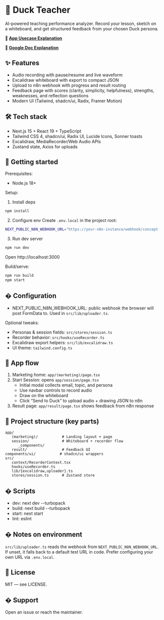# 🦆 Duck Teacher

AI-powered teaching performance analyzer. Record your lesson, sketch on a whiteboard, and get structured feedback from your chosen Duck persona.

**🚀 [App Usecase Explanation](https://drive.google.com/file/d/1Nsx_i3pnf3oYvQWtplvOMJKZKCvApSQ0/view?usp=drive_link)**

**🚀 [Google Doc Explanation](https://docs.google.com/document/d/1GCKxG5OvUUnqelSKGqJ6N5-gXcbgr8TTmbhx2Wiv9w8/edit?usp=sharing)**

## ✨ Features

- Audio recording with pause/resume and live waveform
- Excalidraw whiteboard with export to compact JSON
- Upload to n8n webhook with progress and result routing
- Feedback page with scores (clarity, simplicity, helpfulness), strengths, weaknesses, and reflection questions
- Modern UI (Tailwind, shadcn/ui, Radix, Framer Motion)

## 🛠 Tech stack

- Next.js 15 + React 19 + TypeScript
- Tailwind CSS 4, shadcn/ui, Radix UI, Lucide Icons, Sonner toasts
- Excalidraw, MediaRecorder/Web Audio APIs
- Zustand state, Axios for uploads

## 🚀 Getting started

Prerequisites:
- Node.js 18+

Setup:
1) Install deps
```bash
npm install
```
2) Configure env
Create `.env.local` in the project root:
```bash
NEXT_PUBLIC_N8N_WEBHOOK_URL="https://your-n8n-instance/webhook/concept-feedback"
```
3) Run dev server
```bash
npm run dev
```
Open http://localhost:3000

Build/serve:
```bash
npm run build
npm start
```

## � Configuration

- NEXT_PUBLIC_N8N_WEBHOOK_URL: public webhook the browser will post FormData to. Used in `src/lib/uploader.ts`.

Optional tweaks:
- Personas & session fields: `src/stores/session.ts`
- Recorder behavior: `src/hooks/useRecorder.ts`
- Excalidraw export helpers: `src/lib/excalidraw.ts`
- UI theme: `tailwind.config.ts`

## 🧭 App flow

1) Marketing home: `app/(marketing)/page.tsx`
2) Start Session: opens `app/session/page.tsx`
    - Initial modal collects email, topic, and persona
    - Use navbar controls to record audio
    - Draw on the whiteboard
    - Click “Send to Duck” to upload audio + drawing JSON to n8n
3) Result page: `app/result/page.tsx` shows feedback from n8n response

## 📁 Project structure (key parts)

```
app/
   (marketing)/           # Landing layout + page
   session/               # Whiteboard + recorder flow
      _components/
   result/                # Feedback UI
components/ui/           # shadcn/ui wrappers
src/
   context/RecorderContext.tsx
   hooks/useRecorder.ts
   lib/{excalidraw,uploader}.ts
   stores/session.ts      # Zustand store
```

## � Scripts

- dev: next dev --turbopack
- build: next build --turbopack
- start: next start
- lint: eslint

## � Notes on environment

`src/lib/uploader.ts` reads the webhook from `NEXT_PUBLIC_N8N_WEBHOOK_URL`. If unset, it falls back to a default test URL in code. Prefer configuring your own URL via `.env.local`.

## 📄 License

MIT — see LICENSE.

## � Support

Open an issue or reach the maintainer.
